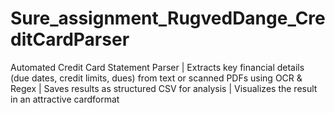 # Sure_assignment_RugvedDange_CreditCardParser
Automated Credit Card Statement Parser | Extracts key financial details (due dates, credit limits, dues) from text or scanned PDFs using OCR &amp; Regex | Saves results as structured CSV for analysis | Visualizes the result in an attractive cardformat

